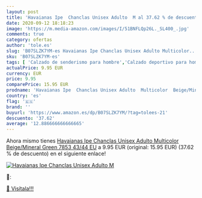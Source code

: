 ```yaml
---
layout: post
title: 'Havaianas Ipe  Chanclas Unisex Adulto  M al 37.62 % de descuento'
date: 2020-09-12 18:18:23
image: 'https://m.media-amazon.com/images/I/51BNFLQp26L._SL400_.jpg'
comments: true
category: ofertas
author: 'tole.es'
slug: 'B07SLZK7YM-es Havaianas Ipe Chanclas Unisex Adulto Multicolor...'
sku: 'B07SLZK7YM-es'
tags: [ 'Calzado de senderismo para hombre','Calzado deportivo para hombre','Chanclas y sandalias de piscina para hombre','Zapatillas de senderismo para hombre','Zapatillas y calzado deportivo para hombre','Zapatos','Zapatos para hombre','Zapatos y complementos','chanclas', ]
actualPrice: 9.95 EUR
currency: EUR
price: 9.95
comparePrice: 15.95 EUR
prodname: 'Havaianas Ipe  Chanclas Unisex Adulto  Multicolor  Beige/Mineral Green 7853   43/44 EU'
country: 'es'
flag: '🇪🇸'
brand: ''
buyurl: 'https://www.amazon.es/dp/B07SLZK7YM/?tag=tolees-21'
descuento: '37.62'
average: '12.886666666666665'
---
```


Ahora mismo tienes [Havaianas Ipe  Chanclas Unisex Adulto  Multicolor  Beige/Mineral Green 7853   43/44 EU](https://www.amazon.es/dp/B07SLZK7YM/?tag=tolees-21) a 9.95 EUR (original: 15.95 EUR) (37.62 %  de descuento) en el siguiente enlace!

[![Havaianas Ipe  Chanclas Unisex Adulto  M](https://m.media-amazon.com/images/I/51BNFLQp26L._SL400_.jpg)](https://www.amazon.es/dp/B07SLZK7YM/?tag=tolees-21)

🔎:


[🛒 Visítala!!!](https://www.amazon.es/dp/B07SLZK7YM/?tag=tolees-21)
